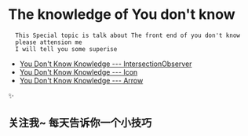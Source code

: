 # The knowledge of You don't know

```
  This Special topic is talk about The front end of you don't know 
  please attension me
  I will tell you some superise
```

- [You Don't Know Knowledge --- IntersectionObserver](https://github.com/Gloomysunday28/unknow-knowledge/tree/master/Unknow%20One)
- [You Don't Know Knowledge --- Icon](https://github.com/Gloomysunday28/unknow-knowledge/tree/master/Unknow%20Two)
- [You Don't Know Knowledge --- Arrow](https://github.com/Gloomysunday28/unknow-knowledge/tree/master/Unknow%20Three)

:sparkles:
## 关注我~ 每天告诉你一个小技巧
